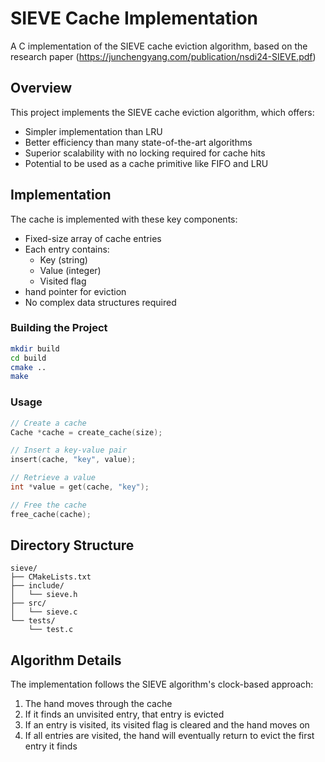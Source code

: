 # SIEVE Cache Implementation

A C implementation of the SIEVE cache eviction algorithm, based on the research paper (https://junchengyang.com/publication/nsdi24-SIEVE.pdf)

## Overview

This project implements the SIEVE cache eviction algorithm, which offers:
- Simpler implementation than LRU
- Better efficiency than many state-of-the-art algorithms
- Superior scalability with no locking required for cache hits
- Potential to be used as a cache primitive like FIFO and LRU

## Implementation

The cache is implemented with these key components:
- Fixed-size array of cache entries
- Each entry contains:
  - Key (string)
  - Value (integer)
  - Visited flag
-  hand pointer for eviction
- No complex data structures required

### Building the Project

```bash
mkdir build
cd build
cmake ..
make
```

### Usage

```c
// Create a cache
Cache *cache = create_cache(size);

// Insert a key-value pair
insert(cache, "key", value);

// Retrieve a value
int *value = get(cache, "key");

// Free the cache
free_cache(cache);
```

## Directory Structure

```
sieve/
├── CMakeLists.txt
├── include/
│   └── sieve.h
├── src/
│   └── sieve.c
└── tests/
    └── test.c
```

## Algorithm Details

The implementation follows the SIEVE algorithm's clock-based approach:
1. The hand moves through the cache
2. If it finds an unvisited entry, that entry is evicted
3. If an entry is visited, its visited flag is cleared and the hand moves on
4. If all entries are visited, the hand will eventually return to evict the first entry it finds

